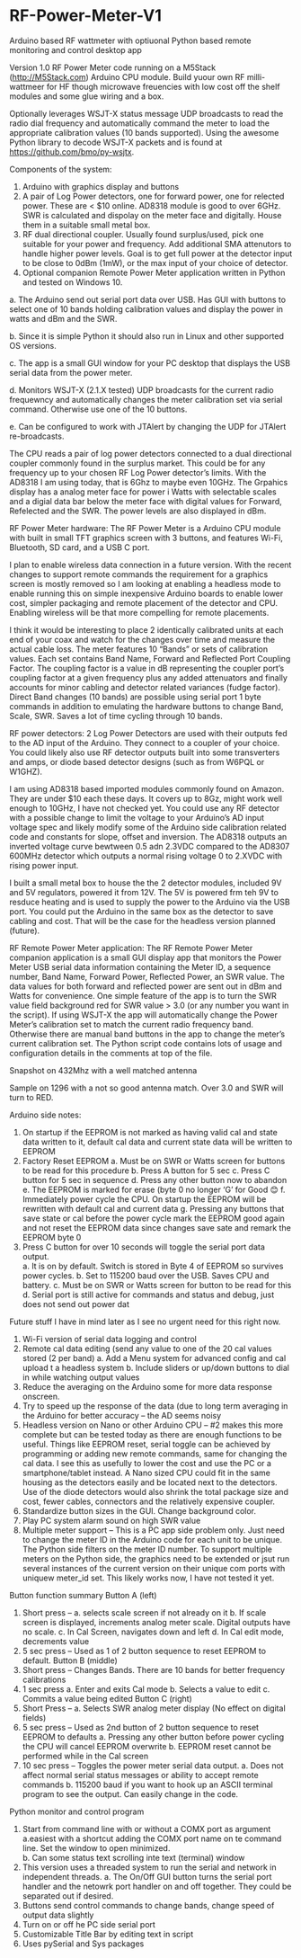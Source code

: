# RF-Power-Meter-V1
Arduino based RF wattmeter with optiuonal Python based remote monitoring and control desktop app

Version 1.0 RF Power Meter code running on a M5Stack (http://M5Stack.com) Arduino CPU module. Build yuour own RF milli-wattmeer for HF though microwave freuencies with low cost off the shelf modules and some glue wiring and a box. 

Optionally leverages WSJT-X status message UDP broadcasts to read the radio dial frequency and automatically command the meter to load the appropriate calibration values (10 bands supported). Using the awesome Python library to decode WSJT-X packets and is found at  https://github.com/bmo/py-wsjtx.

Components of the system:
1. Arduino with graphics display and buttons
2. A pair of Log Power detectors, one for forward power, one for relected power.  These are < $10 online.  AD8318 module is good to over 6GHz.  SWR is calculated and dispolay on the meter face and digitally.  House them in a suitable small metal box.
3. RF dual directional coupler. Usually found surplus/used, pick one suitable for your power and frequency. Add additional SMA attenutors to handle higher power levels. Goal is to get full power at the detector input to be close to 0dBm (1mW), or the max input of your choice of detector.
4. Optional companion Remote Power Meter application written in Python and tested on Windows 10. 

  a. The Arduino send out serial port data over USB. Has GUI with buttons to select one of 10 bands holding calibration values and display the power in watts and dBm and the SWR. 
  
  b. Since it is simple Python it should also run in Linux and other supported OS versions. 
  
  c. The app is a small GUI window for your PC desktop that displays the USB serial data from the power meter. 
  
  d. Monitors WSJT-X (2.1.X tested) UDP broadcasts for the current radio frequewncy and automatically changes the meter calibration set via serial command.  Otherwise use one of the 10 buttons.
  
  e. Can be configured to work with JTAlert by changing the UDP for JTAlert re-broadcasts.
 
The CPU reads a pair of log power detectors connected to a dual directional coupler commonly found in the surplus market.  This could be for any frequency up to your chosen RF Log Power detector’s limits. With the AD8318 I am using today, that is 6Ghz to maybe even 10GHz. The Grpahics display has a analog meter face for power i Watts with selectable scales and a digial data bar below the meter face with digital values for Forward, Refelected and the SWR.  The power levels are also displayed in dBm.
 
RF Power Meter hardware:
The RF Power Meter is a Arduino CPU module with built in small TFT graphics screen with 3 buttons, and features Wi-Fi, Bluetooth, SD card, and a USB C port.  

I plan to enable wireless data connection in a future version.  With the recent changes to support remote commands the requirement for a graphics screen is mostly removed so I am looking at enabling a headless mode to enable running this on simple inexpensive Arduino boards to enable lower cost, simpler packaging and remote placement of the detector and CPU.  Enabling wireless will be that more compelling for remote placements.  

I think it would be interesting to place 2 identically calibrated units at each end of your coax and watch for the changes over time and measure the actual cable loss.  The meter features 10 “Bands” or sets of calibration values.  Each set contains Band Name, Forward and Reflected Port Coupling Factor.  The coupling factor is a value in dB representing the coupler port’s coupling factor at a given frequency plus any added attenuators and finally accounts for minor cabling and detector related variances (fudge factor).
Direct Band changes (10 bands) are possible using serial port 1 byte commands in addition to emulating the hardware buttons to change Band, Scale, SWR. Saves a lot of time cycling through 10 bands.
 
RF power detectors:
2 Log Power Detectors are used with their outputs fed to the AD input of the Arduino. They connect to a coupler of your choice. You could likely also use RF detector outputs built into some transverters and amps, or diode based detector designs (such as from W6PQL or W1GHZ).

I am using AD8318 based imported modules commonly found on Amazon.  They are under $10 each these days. It covers up to 8Gz, might work well enough to 10GHz, I have not checked yet.  You could use any RF detector with a possible change to limit the voltage to your Arduino’s AD input voltage spec and likely modify some of the Arduino side calibration related code and constants for slope, offset and inversion.  The AD8318 outputs an inverted voltage curve bewtween 0.5 adn 2.3VDC compared to the AD8307 600MHz detector which outputs a normal rising voltage 0 to 2.XVDC with rising power input. 

I built a small metal box to house the the 2 detector modules, included 9V and 5V regulators, powered it from 12V.  The 5V is powered frm teh 9V to resduce heating and is used to supply the power to the Arduino via the USB port.  You could put the Arduino in the same box as the detector to save cabling and cost.  That will be the case for the headless version planned (future).
 
 <insert pictures here>
 
RF Remote Power Meter application:
The RF Remote Power Meter companion application is a small GUI display app that monitors the Power Meter USB serial data information containing the Meter ID, a sequence number, Band Name, Forward Power, Reflected Power, an SWR value.  The data values for both forward and reflected power are sent out in dBm and Watts for convenience. One simple feature of the app is to turn the SWR value field background red for SWR value > 3.0 (or any number you want in the script).  If using WSJT-X the app will automatically change the Power Meter’s calibration set to match the current radio frequency band. Otherwise there are manual band buttons in the app to change the meter’s current calibration set. The Python script code contains lots of usage and configuration details in the comments at top of the file.
 
Snapshot on 432Mhz with a well matched antenna

 <insert pictures here>
 
Sample on 1296 with a not so good antenna match.  Over 3.0 and SWR will turn to RED.

 <insert pictures here> 
 

Arduino side notes:
1.	On startup if the EEPROM is not marked as having valid cal and state data written to it, default cal data and current state data will be written to EEPROM
2.	Factory Reset EEPROM
    a.	Must be on SWR or Watts screen for buttons to be read for this procedure
    b.	Press A button for 5 sec
    c.	Press C button for 5 sec in sequence
    d.	Press any other button now to abandon
    e.	The EEPROM is marked for erase (byte 0 no longer ‘G’ for Good 😊
    f.	Immediately power cycle the CPU.  On startup the EEPROM will be rewritten with default cal and current data
    g.	Pressing any buttons that save state or cal before the power cycle mark the EEPROM good again and not reset the EEPROM data since changes save sate and remark the EEPROM byte 0
3.	Press C button for over 10 seconds will toggle the serial port data output.  
    a.	It is on by default.  Switch is stored in Byte 4 of EEPROM so survives power cycles.
    b.	Set to 115200 baud over the USB.  Saves CPU and battery.
    c.	Must be on SWR or Watts screen for button to be read for this
    d.	Serial port is still active for commands and status and debug, just does not send out power dat


Future stuff I have in mind later as I see no urgent need for this right now.
1.	Wi-Fi version of serial data logging and control
2.	Remote cal data editing (send any value to one of the 20 cal values stored (2 per band)
  a.	Add a Menu system for advanced config and cal upload t a headless system
  b. Include sliders or up/down buttons to dial in while watching output values
3.	Reduce the averaging on the Arduino some for more data response onscreen.
4.	Try to speed up the response of the data (due to long term averaging in the Arduino  for better accuracy – the AD seems noisy
5.	Headless version on Nano or other Arduino CPU – #2 makes this more complete but can be tested today as there are enough functions to be useful.  Things like EEPROM reset, serial toggle can be achieved by programming or adding new remote commands, same for  changing the cal data.  I see this as usefully to lower the cost and use the PC or a smartphone/tablet instead. A Nano sized CPU could fit in the same housing as the detectors easily and be located next to the detectors.  Use of the diode detectors would also shrink the total package size and cost, fewer cables, connectors and the relatively expensive coupler. 
6.	Standardize button sizes in the GUI.  Change background color.
7.	Play PC system alarm sound on high SWR value
8. Multiple meter support – This is a PC app side problem only. Just need to change the meter ID in the Arduino code for each unit to be unique. The Python side filters on the meter ID number. To support multiple meters on the Python side, the graphics need to be extended or jsut run several instances of the current version on their unique com ports with uniquew meter_id set.  This likely works now, I have not tested it yet.


Button function summary
Button A (left)
1.	Short press – 
a.	selects scale screen if not already on it
b.	If scale screen is displayed, increments analog meter scale.  Digital outputs have no scale.
c.	In Cal Screen, navigates down and left
d.	In Cal edit mode, decrements value
2.	5 sec press – Used as 1 of 2 button sequence to reset EEPROM to default.
Button B (middle)
1.	Short press – Changes Bands.  There are 10 bands for better frequency calibrations  
2.	1 sec press
a.	Enter and exits Cal mode
b.	Selects a value to edit
c.	Commits a value being edited
Button C (right)
1.	Short Press – 
a.	Selects SWR analog meter display (No effect on digital fields)
2.	5 sec press – Used as 2nd button of 2 button sequence to reset EEPROM to defaults
a.	Pressing any other button before power cycling the CPU will cancel EEPROM overwrite
b.	EEPROM reset cannot be performed while in the Cal screen
3.	10 sec press – Toggles the power meter serial data output.
a.	Does not affect normal serial status messages or ability to accept remote commands
b.	115200 baud if you want to hook up an ASCII terminal program to see the output.  Can easily change in the code.

Python monitor and control program
1.	Start from command line with or without a COMX port as argument
    a.easiest with a shortcut adding the COMX port name on te command line.  Set the window to open minimized.  
    b. Can some status text scrolling inte text (terminal) window
4.  This version uses a threaded system to run the serial and network in independent threads. 
    a. The On/Off GUI button turns the serial port handler and the netowrk port handler on and off together.  They could be separated out if desired.
3.	Buttons send control commands to change bands, change speed of output data slightly
4.	Turn on or off he PC side serial port
5.	Customizable Title Bar by editing text in script
6.	Uses pySerial and Sys packages

